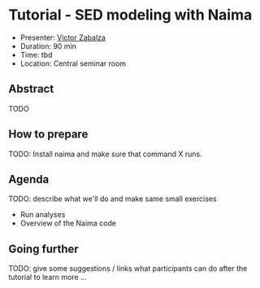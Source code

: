 # Tutorial - SED modeling with Naima

* Presenter: [Victor Zabalza](https://github.com/zblz)
* Duration: 90 min
* Time: tbd
* Location: Central seminar room

## Abstract

TODO

## How to prepare

TODO: Install naima and make sure that command X runs.

## Agenda

TODO: describe what we'll do and make same small exercises

- Run analyses
- Overview of the Naima code

## Going further

TODO: give some suggestions / links what participants can do
after the tutorial to learn more ...

